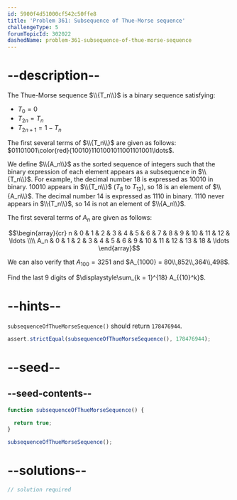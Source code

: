 ```yaml
---
id: 5900f4d51000cf542c50ffe8
title: 'Problem 361: Subsequence of Thue-Morse sequence'
challengeType: 5
forumTopicId: 302022
dashedName: problem-361-subsequence-of-thue-morse-sequence
---
```


# --description--

The Thue-Morse sequence $\\{T_n\\}$ is a binary sequence satisfying:

- $T_0 = 0$
- $T_{2n} = T_n$
- $T_{2n + 1} = 1 - T_n$

The first several terms of $\\{T_n\\}$ are given as follows: $01101001\color{red}{10010}1101001011001101001\ldots$.

We define $\\{A_n\\}$ as the sorted sequence of integers such that the binary expression of each element appears as a subsequence in $\\{T_n\\}$. For example, the decimal number 18 is expressed as 10010 in binary. 10010 appears in $\\{T_n\\}$ ($T_8$ to $T_{12}$), so 18 is an element of $\\{A_n\\}$. The decimal number 14 is expressed as 1110 in binary. 1110 never appears in $\\{T_n\\}$, so 14 is not an element of $\\{A_n\\}$.

The first several terms of $A_n$ are given as follows:

$$\begin{array}{cr}
  n   & 0 & 1 & 2 & 3 & 4 & 5 & 6 & 7 &  8 &  9 & 10 & 11 & 12 & \ldots \\\\
  A_n & 0 & 1 & 2 & 3 & 4 & 5 & 6 & 9 & 10 & 11 & 12 & 13 & 18 & \ldots
\end{array}$$

We can also verify that $A_{100} = 3251$ and $A_{1000} = 80\\,852\\,364\\,498$.

Find the last 9 digits of $\displaystyle\sum_{k = 1}^{18} A_{{10}^k}$.

# --hints--

`subsequenceOfThueMorseSequence()` should return `178476944`.

```js
assert.strictEqual(subsequenceOfThueMorseSequence(), 178476944);
```

# --seed--

## --seed-contents--

```js
function subsequenceOfThueMorseSequence() {

  return true;
}

subsequenceOfThueMorseSequence();
```

# --solutions--

```js
// solution required
```
